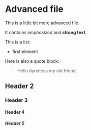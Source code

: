 # Advanced file

This is a little bit more advanced file.

It contains *emphasized* and **strong text**.

This is a list:

- first element


Here is also a quote block:

> Hello darkness my old friend.

## Header 2

### Header 3

#### Header 4

##### Header 5